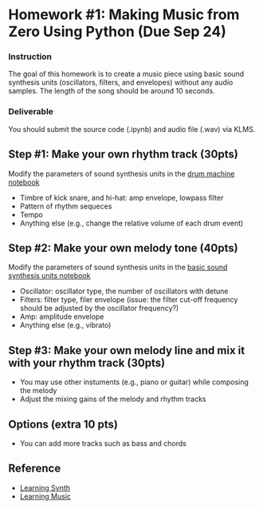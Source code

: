 # Homework #1: Making Music from Zero Using Python (Due Sep 24)

### Instruction
The goal of this homework is to create a music piece using basic sound synthesis units (oscillators, filters, and envelopes) without any audio samples. The length of the song should be around 10 seconds.  

### Deliverable 
You should submit the source code (.ipynb) and audio file (.wav) via KLMS.

## Step #1: Make your own rhythm track (30pts)
Modify the parameters of sound synthesis units in the <a href="https://github.com/juhannam/ctp431-2023/blob/main/python/03.%20Drum%20Machine.ipynb"> drum machine notebook </a>
- Timbre of kick snare, and hi-hat: amp envelope, lowpass filter
- Pattern of rhythm sequeces
- Tempo 
- Anything else (e.g., change the relative volume of each drum event) 

## Step #2: Make your own melody tone (40pts)
Modify the parameters of sound synthesis units in the <a href="https://github.com/juhannam/ctp431-2023/blob/main/python/02.%20Basic%20Sound%20Synthesis%20Units.ipynb"> basic sound synthesis units notebook </a>
- Oscillator: oscillator type, the number of oscillators with detune
- Filters: filter type, filer envelope (issue: the filter cut-off frequency should be adjusted by the oscillator frequency?)
- Amp: amplitude envelope
- Anything else (e.g., vibrato)

## Step #3: Make your own melody line and mix it with your rhythm track  (30pts)
- You may use other instuments (e.g., piano or guitar) while composing the melody 
- Adjust the mixing gains of the melody and rhythm tracks 

## Options (extra 10 pts)
- You can add more tracks such as bass and chords 

## Reference
- [Learning Synth](https://learningsynths.ableton.com/en/playground)
- [Learning Music](https://learningmusic.ableton.com/index.html)